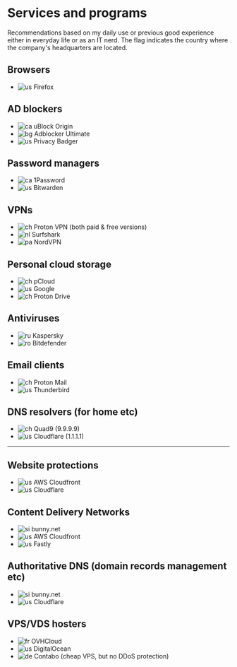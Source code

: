 # Services and programs
Recommendations based on my daily use or previous good experience either in everyday life or as an IT nerd.
The flag indicates the country where the company's headquarters are located.


## Browsers
- ![us](https://check-host.net/images/flags/us.png) Firefox

## AD blockers
- ![ca](https://check-host.net/images/flags/ca.png) uBlock Origin
- ![bg](https://check-host.net/images/flags/bg.png) Adblocker Ultimate
- ![us](https://check-host.net/images/flags/us.png) Privacy Badger

## Password managers
- ![ca](https://check-host.net/images/flags/ca.png) 1Password
- ![us](https://check-host.net/images/flags/us.png) Bitwarden

## VPNs
- ![ch](https://check-host.net/images/flags/ch.png) Proton VPN (both paid & free versions)
- ![nl](https://check-host.net/images/flags/nl.png) Surfshark
- ![pa](https://check-host.net/images/flags/pa.png) NordVPN

## Personal cloud storage
- ![ch](https://check-host.net/images/flags/ch.png) pCloud
- ![us](https://check-host.net/images/flags/us.png) Google
- ![ch](https://check-host.net/images/flags/ch.png) Proton Drive

## Antiviruses
- ![ru](https://check-host.net/images/flags/ru.png) Kaspersky
- ![ro](https://check-host.net/images/flags/ro.png) Bitdefender

## Email clients
- ![ch](https://check-host.net/images/flags/ch.png) Proton Mail
- ![us](https://check-host.net/images/flags/us.png) Thunderbird

## DNS resolvers (for home etc)
- ![ch](https://check-host.net/images/flags/ch.png) Quad9 (9.9.9.9)
- ![us](https://check-host.net/images/flags/us.png) Cloudflare (1.1.1.1)

<hr>

## Website protections
- ![us](https://check-host.net/images/flags/us.png) AWS Cloudfront
- ![us](https://check-host.net/images/flags/us.png) Cloudflare

## Content Delivery Networks
- ![si](https://check-host.net/images/flags/si.png) bunny.net
- ![us](https://check-host.net/images/flags/us.png) AWS Cloudfront
- ![us](https://check-host.net/images/flags/us.png) Fastly

## Authoritative DNS (domain records management etc)
- ![si](https://check-host.net/images/flags/si.png) bunny.net
- ![us](https://check-host.net/images/flags/us.png) Cloudflare

## VPS/VDS hosters
- ![fr](https://check-host.net/images/flags/fr.png) OVHCloud
- ![us](https://check-host.net/images/flags/us.png) DigitalOcean
- ![de](https://check-host.net/images/flags/de.png) Contabo (cheap VPS, but no DDoS protection)
